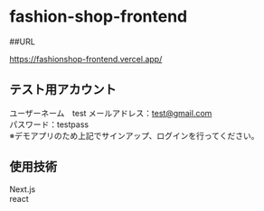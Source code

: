 ﻿# fashion-shop-frontend
 
 ##URL
 
 https://fashionshop-frontend.vercel.app/
 
 ## テスト用アカウント

ユーザーネーム　test
メールアドレス：test@gmail.com  
パスワード：testpass  
※デモアプリのため上記でサインアップ、ログインを行ってください。

## 使用技術

Next.js  
react   
